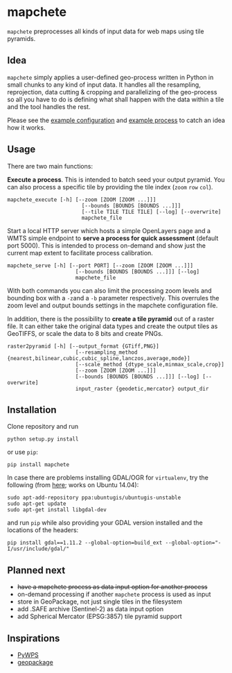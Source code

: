 # mapchete

``mapchete`` preprocesses all kinds of input data for web maps using tile pyramids.

## Idea

``mapchete`` simply applies a user-defined geo-process written in Python in small chunks to any kind of input data. It handles all the resampling, reprojection, data cutting & cropping and parallelizing of the geo-process so all you have to do is defining what shall happen with the data within a tile and the tool handles the rest.

Please see the [example configuration](test/example.mapchete) and [example process](test/example_process.py) to catch an idea how it works.

## Usage

There are two main functions:

**Execute a process**. This is intended to batch seed your output pyramid. You can also process a specific tile by providing the tile index (``zoom`` ``row`` ``col``).
```shell
mapchete_execute [-h] [--zoom [ZOOM [ZOOM ...]]]
                        [--bounds [BOUNDS [BOUNDS ...]]]
                        [--tile TILE TILE TILE] [--log] [--overwrite]
                        mapchete_file
```

Start a local HTTP server which hosts a simple OpenLayers page and a WMTS simple endpoint to **serve a process for quick assessment** (default port 5000). This is intended to process on-demand and show just the current map extent to facilitate process calibration.
```shell
mapchete_serve [-h] [--port PORT] [--zoom [ZOOM [ZOOM ...]]]
                      [--bounds [BOUNDS [BOUNDS ...]]] [--log]
                      mapchete_file

```

With both commands you can also limit the processing zoom levels and bounding box with a ``-z``and a ``-b`` parameter respectively. This overrules the zoom level and output bounds settings in the mapchete configuration file.

In addition, there is the possibility to **create a tile pyramid** out of a raster file. It can either take the original data types and create the output tiles as GeoTIFFS, or scale the data to 8 bits and create PNGs.
```shell
raster2pyramid [-h] [--output_format {GTiff,PNG}]
                      [--resampling_method {nearest,bilinear,cubic,cubic_spline,lanczos,average,mode}]
                      [--scale_method {dtype_scale,minmax_scale,crop}]
                      [--zoom [ZOOM [ZOOM ...]]]
                      [--bounds [BOUNDS [BOUNDS ...]]] [--log] [--overwrite]
                      input_raster {geodetic,mercator} output_dir
```

## Installation

Clone repository and run
```
python setup.py install
```

or use ``pip``:
```
pip install mapchete
```

In case there are problems installing GDAL/OGR for ``virtualenv``, try the following (from [here](https://gist.github.com/cspanring/5680334); works on Ubuntu 14.04):

```shell
sudo apt-add-repository ppa:ubuntugis/ubuntugis-unstable
sudo apt-get update
sudo apt-get install libgdal-dev
```

and run ``pip`` while also providing your GDAL version installed and the locations of the headers:

```shell
pip install gdal==1.11.2 --global-option=build_ext --global-option="-I/usr/include/gdal/"
```

## Planned next

* ~~have a mapchete process as data input option for another process~~
* on-demand processing if another ``mapchete`` process is used as input
* store in GeoPackage, not just single tiles in the filesystem
* add .SAFE archive (Sentinel-2) as data input option
* add Spherical Mercator (EPSG:3857) tile pyramid support

## Inspirations
* [PyWPS](http://pywps.wald.intevation.org/)
* [geopackage](https://github.com/opengeospatial/geopackage/)
